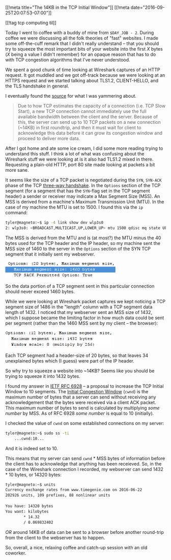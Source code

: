 [[!meta title="The 14KB in the TCP Initial Window"]]
[[!meta date="2016-09-25T20:07:53-07:00"]]

[[!tag tcp computing til]]

Today I went to coffee with a buddy of mine from `$DAY_JOB - 2`. During coffee
we were discussing all the folk theories of "fast" websites. I made
some off-the-cuff remark that I didn't really understand – that you
should try to squeeze the most important bits of your website into the first
_X_ bytes (_X_ being a value I didn't remember) for an opaque reason that has
to do with TCP congestion algorithms that I've never understood.

We spent a good chunk of time looking at Wireshark captures of an HTTP
request. It got muddled and we got off-track because we were looking at
an HTTPS request and we started talking about TLS1.2, CLIENT-HELLO, and
the TLS handshake in general.

I eventually found the
[source](https://developers.google.com/speed/docs/insights/mobile) for what I
was yammering about.

> Due to how TCP estimates the capacity of a connection (i.e. TCP Slow
> Start), a new TCP connection cannot immediately use the full available
> bandwidth between the client and the server. Because of this, the
> server can send up to 10 TCP packets on a new connection (~14KB) in
> first roundtrip, and then it must wait for client to acknowledge this
> data before it can grow its congestion window and proceed to deliver
> more data.

After I got home and ate some ice cream, I did some more reading trying
to understand this stuff. I think a lot of what was confusing about the
Wireshark stuff we were looking at is it also had TLS1.2 mixed in there.
Requesting a plain-old HTTP, port 80 site made looking at packets a
bit more sane.

It seems like the size of a TCP packet is negotiated during the `SYN`,
`SYN-ACK` phase of the TCP [three-way handshake](http://www.tcpipguide.com/free/t_TCPConnectionEstablishmentProcessTheThreeWayHandsh-3.htm).
In the `Options` section of the TCP segment (for a segment that has the
`SYN`-flag set in the TCP segment header) a sender or receiver may indicate a Max
Segment Size (MSS). An MSS is derived from a machine's Maximum Transmission
Unit (MTU). In the case of my machine the MTU is set to 1500. I found this via
the `ip` command:

```{.bash .sourceCode}
tyler@magneto:~$ ip -4 link show dev wlp3s0
2: wlp3s0: <BROADCAST,MULTICAST,UP,LOWER_UP> mtu 1500 qdisc mq state UP mode DORMANT group default qlen 1000
```

The MSS is derived from the MTU and is (at most?) the MTU minus the 40
bytes used for the TCP header and the IP header, so my machine sent the
MSS size of 1460 to the server in the `Options` section of the SYN TCP
segment that it initially sent my webserver.

![Client MSS](/static/images/2016/mss.png)

So the data portion of a TCP segment sent in this particular connection
should never exceed 1460 bytes.

While we were looking at Wireshark packet captures we kept noticing a
TCP segment size of 1486 in the "length" column with a TCP segment data
length of 1432. I noticed that my webserver sent an MSS size of 1432,
which I suppose became the limiting factor in how much data could be
sent per segment (rather than the 1460 MSS sent by my client – the
browser):

![Server MSS](/static/images/2016/server-mss.png)

Each TCP segment had a header-size of 20 bytes, so that leaves 34
unexplained bytes which (I guess) were part of the IP header.

So why try to squeeze a website into ~14KB? Seems like you should be
trying to squeeze it into 1432 bytes.

I found my answer in [IETF RFC 6928](https://tools.ietf.org/html/rfc6928) – a proposal to increase the
TCP Initial Window to 10 segments. The [Initial Congestion Window](https://en.wikipedia.org/wiki/Congestion_window#Congestion_window)
(`cwnd`) is the maximum number of bytes that a server can send without
receiving any acknowledgement that the bytes were received via a client
ACK packet. This maximum number of bytes to send is calculated by
multiplying _some number_ by MSS. As of RFC 6928 _some number_ is equal
to 10 (initially).

I checked the value of `cwnd` on some established connections on my
server:

```{.bash .sourceCode}
tyler@magneto:~$ sudo ss -ti
    ...cwnd:10...
```

And it is indeed set to 10.

This means that my server can send `cwnd` * MSS bytes of information
before the client has to acknowledge that anything has been receieved.
So, in the case of the Wireshark connection I recorded, my webserver can
send 1432 * 10 bytes, or 14320 bytes:

```{.bash .sourceCode}
tyler@magneto:~$ units
Currency exchange rates from www.timegenie.com on 2016-06-22
202926 units, 109 prefixes, 88 nonlinear units

You have: 14320 bytes
You want: kilobytes
        * 14.32
        / 0.069832402
```

*OR* around 14KB of data can be sent to a browser before another round-trip
from the client to the webserver has to happen.

So, overall, a nice, relaxing coffee and catch-up session with an old coworker.
